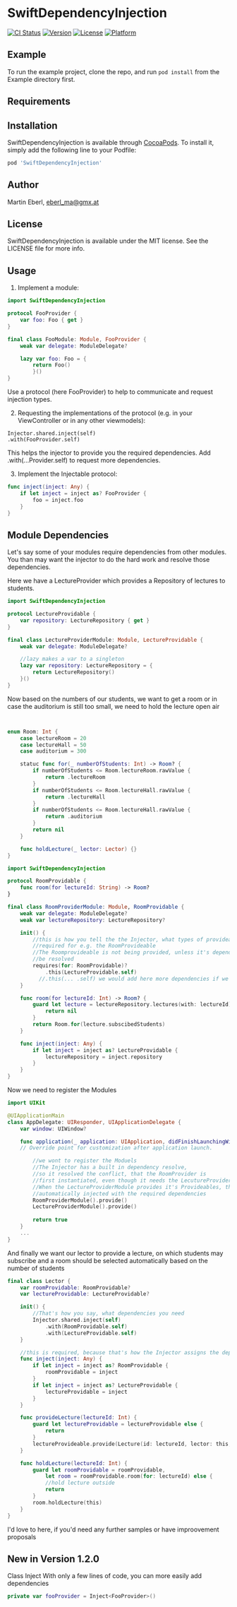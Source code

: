 # SwiftDependencyInjection

[![CI Status](http://img.shields.io/travis/EMart86/SwiftDependencyInjection.svg?style=flat)](https://travis-ci.org/eberl_ma@gmx.at/SwiftDependencyInjection)
[![Version](https://img.shields.io/cocoapods/v/SwiftDependencyInjection.svg?style=flat)](http://cocoapods.org/pods/SwiftDependencyInjection)
[![License](https://img.shields.io/cocoapods/l/SwiftDependencyInjection.svg?style=flat)](http://cocoapods.org/pods/SwiftDependencyInjection)
[![Platform](https://img.shields.io/cocoapods/p/SwiftDependencyInjection.svg?style=flat)](http://cocoapods.org/pods/SwiftDependencyInjection)

## Example

To run the example project, clone the repo, and run `pod install` from the Example directory first.

## Requirements

## Installation

SwiftDependencyInjection is available through [CocoaPods](http://cocoapods.org). To install
it, simply add the following line to your Podfile:

```ruby
pod 'SwiftDependencyInjection'
```

## Author

Martin Eberl, eberl_ma@gmx.at

## License

SwiftDependencyInjection is available under the MIT license. See the LICENSE file for more info.

## Usage

1) Implement a module:

```swift
import SwiftDependencyInjection

protocol FooProvider {
    var foo: Foo { get }
}

final class FooModule: Module, FooProvider {
    weak var delegate: ModuleDelegate?

    lazy var foo: Foo = {
        return Foo()
        }()
}
```

Use a protocol (here FooProvider) to help to communicate and request injection types.


2) Requesting the implementations of the protocol (e.g. in your ViewController or in any other viewmodels):

```
Injector.shared.inject(self)
.with(FooProvider.self)
```

This helps the injector to provide you the required dependencies. Add .with(...Provider.self) to request more dependencies.

3) Implement the Injectable protocol:


```swift
func inject(inject: Any) {
    if let inject = inject as? FooProvider {
        foo = inject.foo
    }
}
```

## Module Dependencies

Let's say some of your modules require dependencies from other modules. You than may want the injector to do the hard work and resolve those dependencies. 

Here we have a LectureProvider which provides a Repository of lectures to students.
```swift
import SwiftDependencyInjection

protocol LectureProvidable {
    var repository: LectureRepository { get }
}

final class LectureProviderModule: Module, LectureProvidable {
    weak var delegate: ModuleDelegate?

    //lazy makes a var to a singleton
    lazy var repository: LectureRepository = {
        return LectureRepository()
    }()
}
```

Now based on the numbers of our students, we want to get a room or in case the auditorium  is still too small, we need to hold the lecture open air
```swift


enum Room: Int {
    case lectureRoom = 20
    case lectureHall = 50
    case auditorium = 300

    statuc func for(_ numberOfStudents: Int) -> Room? {
        if numberOfStudents <= Room.lectureRoom.rawValue {
            return .lectureRoom
        }
        if numberOfStudents <= Room.lectureHall.rawValue {
            return .lectureHall
        }
        if numberOfStudents <= Room.lectureHall.rawValue {
            return .auditorium
        }
        return nil
    }

    func holdLecture(_ lector: Lector) {} 
}

import SwiftDependencyInjection

protocol RoomProvidable {
    func room(for lectureId: String) -> Room?
}

final class RoomProviderModule: Module, RoomProvidable {
    weak var delegate: ModuleDelegate?
    weak var lectureRepository: LectureRepository?

    init() {
        //this is how you tell the the Injector, what types of provideables are
        //required for e.g. the RoomProvideable
        //The Roomprovideable is not being provided, unless it's dependencies can 
        //be resolved
        requires(for: RoomProvidable)?
            .this(LectureProvidable.self)
          //.this(... .self) we would add here more dependencies if we needed to
    }

    func room(for lectureId: Int) -> Room? {
        guard let lecture = lectureRepository.lectures(with: lectureId) else {
            return nil
        }
        return Room.for(lecture.subscibedStudents)
    }

    func inject(inject: Any) {
        if let inject = inject as? LectureProvidable {
            lectureRepository = inject.repository
        }
    }
}
```

Now we need to register the Modules

```swift
import UIKit

@UIApplicationMain
class AppDelegate: UIResponder, UIApplicationDelegate {
    var window: UIWindow?

    func application(_ application: UIApplication, didFinishLaunchingWithOptions launchOptions: [UIApplicationLaunchOptionsKey: Any]?) -> Bool {
    // Override point for customization after application launch.

        //we wont to register the Moduels
        //The Injector has a built in dependency resolve, 
        //so it resolved the conflict, that the RoomProvider is 
        //first instantiated, even though it needs the LecutureProvider Module.
        //When the LectureProviderModule provides it's Provideables, the RoomProvider is
        //automatically injected with the required dependencies
        RoomProviderModule().provide()
        LectureProviderModule().provide()
        
        return true
    }
    ...
}
```

And finally we want our lector to provide a lecture, on which students may subscribe and a room should be selected automatically based on the number of students

```swift
final class Lector {
    var roomProvidable: RoomProvidable?
    var lectureProvidable: LectureProvidable?

    init() {
        //That's how you say, what dependencies you need
        Injector.shared.inject(self)
            .with(RoomProvidable.self)
            .with(LectureProvidable.self)
    }

    //this is required, because that's how the Injector assigns the dependencies
    func inject(inject: Any) {
        if let inject = inject as? RoomProvidable {
            roomProvidable = inject
        }
        if let inject = inject as? LectureProvidable {
            lectureProvidable = inject
        }
    }

    func provideLecture(lectureId: Int) {
        guard let lectureProvidable = lectureProvidable else {
            return
        }
        lectureProvideable.provide(Lecture(id: lectureId, lector: this, Date(2017, 12, 03), estimatedHours: 2))
    }

    func holdLecture(lectureId: Int) {
        guard let roomProvidable = roomProvidable,
            let room = roomProvidable.room(for: lectureId) else {
            //hold lecture outside
            return
        }
        room.holdLecture(this)
    }
}
```

I'd love to here, if you'd need any further samples or have improovement proposals

## New in Version 1.2.0

Class Inject<T>
With only a few lines of code, you can more easily add dependencies

```swift
private var fooProvider = Inject<FooProvider>()
```
